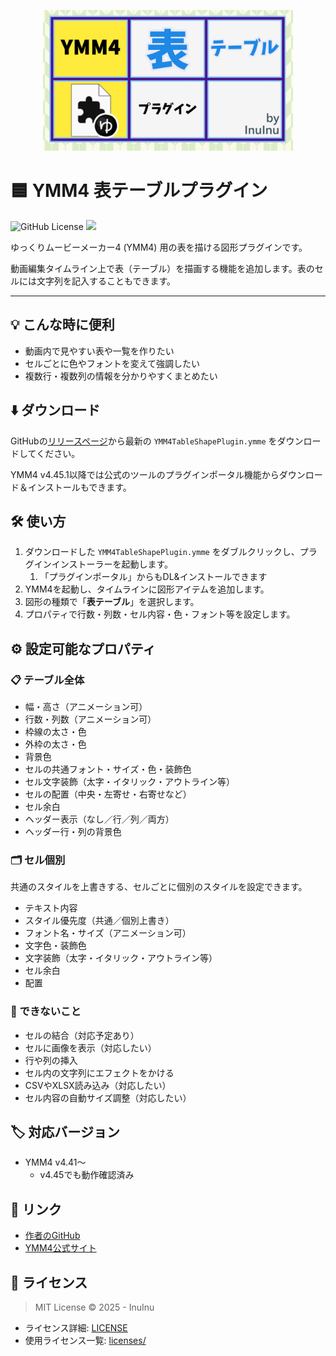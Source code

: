 <p align="center">
<img src="./docs/thumb_tableshape.png" alt="サムネイル" width="400">
</p>

# 🟦 YMM4 表テーブルプラグイン

![GitHub License](https://img.shields.io/github/license/InuInu2022/YMM4TableShapePlugin) <img src="https://img.shields.io/badge/.NET-9.0+-4FC08D.svg?logo=dotnet&style=popout">

ゆっくりムービーメーカー4 (YMM4) 用の表を描ける図形プラグインです。

動画編集タイムライン上で表（テーブル）を描画する機能を追加します。表のセルには文字列を記入することもできます。

---

## 💡 こんな時に便利

- 動画内で見やすい表や一覧を作りたい
- セルごとに色やフォントを変えて強調したい
- 複数行・複数列の情報を分かりやすくまとめたい

## ⬇️ ダウンロード

GitHubの[リリースページ](https://github.com/InuInu2022/YMM4TableShapePlugin/releases)から最新の `YMM4TableShapePlugin.ymme` をダウンロードしてください。

YMM4 v4.45.1以降では公式のツールのプラグインポータル機能からダウンロード＆インストールもできます。

## 🛠️ 使い方

1. ダウンロードした `YMM4TableShapePlugin.ymme` をダブルクリックし、プラグインインストーラーを起動します。
   1. 「プラグインポータル」からもDL&インストールできます
2. YMM4を起動し、タイムラインに図形アイテムを追加します。
3. 図形の種類で「**表テーブル**」を選択します。
4. プロパティで行数・列数・セル内容・色・フォント等を設定します。

## ⚙️ 設定可能なプロパティ

### 📋 テーブル全体

- 幅・高さ（アニメーション可）
- 行数・列数（アニメーション可）
- 枠線の太さ・色
- 外枠の太さ・色
- 背景色
- セルの共通フォント・サイズ・色・装飾色
- セル文字装飾（太字・イタリック・アウトライン等）
- セルの配置（中央・左寄せ・右寄せなど）
- セル余白
- ヘッダー表示（なし／行／列／両方）
- ヘッダー行・列の背景色

### 🗂️ セル個別

共通のスタイルを上書きする、セルごとに個別のスタイルを設定できます。

- テキスト内容
- スタイル優先度（共通／個別上書き）
- フォント名・サイズ（アニメーション可）
- 文字色・装飾色
- 文字装飾（太字・イタリック・アウトライン等）
- セル余白
- 配置

### 🚫 できないこと

- セルの結合（対応予定あり）
- セルに画像を表示（対応したい）
- 行や列の挿入
- セル内の文字列にエフェクトをかける
- CSVやXLSX読み込み（対応したい）
- セル内容の自動サイズ調整（対応したい）

## 🏷️ 対応バージョン

- YMM4 v4.41～
  - v4.45でも動作確認済み

## 🔗 リンク

- [作者のGitHub](https://github.com/InuInu2022)
- [YMM4公式サイト](https://manjubox.net/ymm4/)

## 📄 ライセンス

> MIT License © 2025 - InuInu

- ライセンス詳細: [LICENSE](./LICENSE)
- 使用ライセンス一覧: [licenses/](./licenses/)